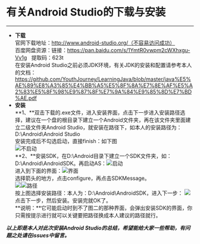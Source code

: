 # 有关Android Studio的下载与安装 #
*** 
- **下载**  
官网下载地址：http://www.android-studio.org/（不容易访问成功）  
百度网盘资源：链接：https://pan.baidu.com/s/1YmtR0vwpm2cWXhxgu-Vv1g 
&nbsp; 提取码：623t  
在安装Android Studio之前必须JDK环境，有关JDK的安装和配置请参考本人的文档：https://github.com/YouthJourney/LearningJava/blob/master/java%E5%AE%89%E8%A3%85%E4%BB%A5%E5%8F%8A%E7%8E%AF%E5%A2%83%E5%8F%98%E9%87%8F%E7%9A%84%E9%85%8D%E7%BD%AE.pdf  
- **安装**  
**1、**双击下载的.exe文件，进入安装界面，点击下一步进入安装路径选择，建议在一个盘的根目录下建立一个Android文件夹，再在该文件夹里面建立二级文件夹Android Studio，就安装在路径下，如本人的安装路径为：D:\Android\Android Studio  
安装完成后不勾选启动，直接finish：如下图  
![不启动](https://i.imgur.com/Vtpjz5I.png)  
**2、**安装SDK，在D:\Android目录下建立一个SDK文件夹，如：D:\Android\AndroidSDK。再启动AS：![启动](https://i.imgur.com/kOEnWIj.png)  
进入到下面的界面：![界面](https://i.imgur.com/ZK5EUoD.png)  
选择箭头的地方，点击configure，再点击SDKMessage。  
![](https://i.imgur.com/Lb5vVeZ.png)![路径](https://i.imgur.com/XuG2FUR.png)  
按上图选择安装路径：本人为：D:\Android\AndroidSDK，进入下一步：
![](https://i.imgur.com/GJqCGAk.png)  
点击下一步，然后安装。安装完就OK了。  
**说明：**它可能启动时到不了图二的那种界面，会弹出安装SDK的界面，你只需按提示进行就可以关键要把路径换成本人建议的路径就行。  
  
***以上即是本人对此次安装Android Studio的总结，希望能给大家一些帮助，有问题之处请在issues中留言。***